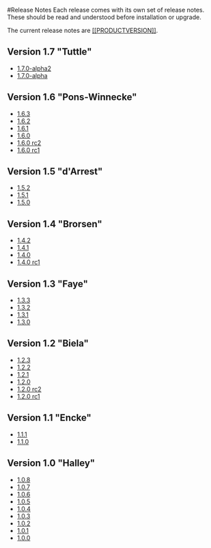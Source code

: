<!--toc=getting_started-->
#Release Notes
Each release comes with its own set of release notes. These should be read and understood before installation or upgrade.

The current release notes are [[[PRODUCTVERSION]]](release_notes_[[PRODUCTVERSION]].html).

## Version 1.7 "Tuttle"
* [1.7.0-alpha2](release_notes_1.7.0-alpha2.html)
* [1.7.0-alpha](release_notes_1.7.0-alpha.html)

## Version 1.6 "Pons-Winnecke"
* [1.6.3](release_notes_1.6.3.html)
* [1.6.2](release_notes_1.6.2.html)
* [1.6.1](release_notes_1.6.1.html)
* [1.6.0](release_notes_1.6.0.html)
* [1.6.0 rc2](release_notes_1.6.0-rc2.html)
* [1.6.0 rc1](release_notes_1.6.0-rc1.html)

## Version 1.5 "d'Arrest"
* [1.5.2](release_notes_1.5.2.html)
* [1.5.1](release_notes_1.5.1.html)
* [1.5.0](release_notes_1.5.0.html)

## Version 1.4 "Brorsen"
* [1.4.2](release_notes_1.4.2.html)
* [1.4.1](release_notes_1.4.1.html)
* [1.4.0](release_notes_1.4.0.html)
* [1.4.0 rc1](release_notes_1.4.0rc1.html)

## Version 1.3 "Faye"
* [1.3.3](release_notes_1.3.3.html)
* [1.3.2](release_notes_1.3.2.html)
* [1.3.1](release_notes_1.3.1.html)
* [1.3.0](release_notes_1.3.0.html)

## Version 1.2 "Biela"
* [1.2.3](release_notes_1.2.3.html)
* [1.2.2](release_notes_1.2.2.html)
* [1.2.1](release_notes_1.2.1.html)
* [1.2.0](release_notes_1.2.0.html)
* [1.2.0 rc2](release_notes_1.2.0rc2.html)
* [1.2.0 rc1](release_notes_1.2.0rc1.html)

## Version 1.1 "Encke"
* [1.1.1](release_notes_1.1.1.html)
* [1.1.0](release_notes_1.1.0.html)

## Version 1.0 "Halley"
* [1.0.8](release_notes_1.0.8.html)
* [1.0.7](release_notes_1.0.7.html)
* [1.0.6](release_notes_1.0.6.html)
* [1.0.5](release_notes_1.0.5.html)
* [1.0.4](release_notes_1.0.4.html)
* [1.0.3](release_notes_1.0.3.html)
* [1.0.2](release_notes_1.0.2.html)
* [1.0.1](release_notes_1.0.1.html)
* [1.0.0](release_notes_1.0.0.html)
